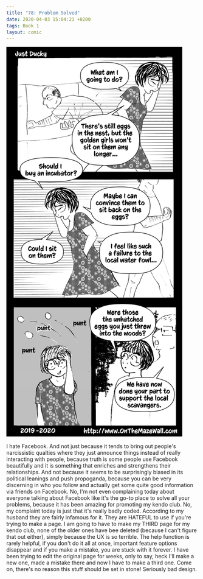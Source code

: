 ```yaml
---
title: "78: Problem Solved"
date: 2020-04-03 15:04:21 +0200
tags: Book 1
layout: comic
---
```


![78: Problem Solved](/comics/Book_1_-_078_Problem_Solved.png)

I hate Facebook. And not just because it tends to bring out people's narcissistic qualties where they just announce things instead of really interacting with people, because truth is some people use Facebook beautifully and it is something that enriches and strengthens their relationships. And not because it seems to be surprisingly biased in its political leanings and push propoganda, because you can be very discerning in who you follow and actually get some quite good information via friends on Facebook. No, I'm not even complaining today about everyone talking about Facebook like it's the go-to place to solve all your problems, because it has been amazing for promoting my kendo club. No, my complaint today is just that it's really badly coded. According to my husband they are fairly infamous for it. They are HATEFUL to use if you're trying to make a page. I am going to have to make my THIRD page for my kendo club, none of the older ones have bee deleted (because I can't figure that out either), simply because the UX is so terrible. The help function is rarely helpful, if you don't do it all at once, important feature options disappear and if you make a mistake, you are stuck with it forever. I have been trying to edit the original page for weeks, only to say, heck I'll make a new one, made a mistake there and now I have to make a third one. Come on, there's no reason this stuff should be set in stone! Seriously bad design.
